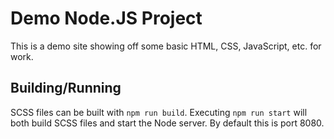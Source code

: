 # Demo Node.JS Project
This is a demo site showing off some basic HTML, CSS, JavaScript, etc. for work.
## Building/Running
SCSS files can be built with `npm run build`. Executing `npm run start` will both build SCSS files and start the Node server. By default this is port 8080.
